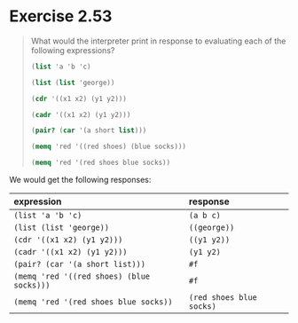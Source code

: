 # Exercise 2.53

> What would the interpreter print in response to evaluating each of the following expressions?
> ```scheme
> (list 'a 'b 'c)
>
> (list (list 'george))
>
> (cdr '((x1 x2) (y1 y2)))
>
> (cadr '((x1 x2) (y1 y2)))
>
> (pair? (car '(a short list)))
>
> (memq 'red '((red shoes) (blue socks)))
>
> (memq 'red '(red shoes blue socks))
> ```



We would get the following responses:

| expression                                | response                 |
| :-----------------------------------------| :------------------------|
| `(list 'a 'b 'c)`                         | `(a b c)`                |
| `(list (list 'george))`                   | `((george))`             |
| `(cdr '((x1 x2) (y1 y2)))`                | `((y1 y2))`              |
| `(cadr '((x1 x2) (y1 y2)))`               | `(y1 y2)`                |
| `(pair? (car '(a short list)))`           | `#f`                     |
| `(memq 'red '((red shoes) (blue socks)))` | `#f`                     |
| `(memq 'red '(red shoes blue socks))`     | `(red shoes blue socks)` |
